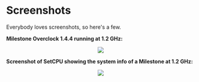 # Screenshots #

Everybody loves screenshots, so here's a few.

**Milestone Overclock 1.4.4 running at 1.2 GHz:**

<p align='center'>
<img src='http://milestone-overclock.googlecode.com/files/screenshot-milestoneoverclock144.jpg' />
</p>

**Screenshot of SetCPU showing the system info of a Milestone at 1.2 GHz:**

<p align='center'>
<img src='http://milestone-overclock.googlecode.com/files/screenshot-setcpusysteminfo144.jpg' />
</p>
